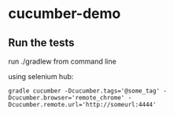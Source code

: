 # cucumber-demo

## Run the tests

run ./gradlew from command line
 
using selenium hub:
 
`gradle cucumber -Dcucumber.tags='@some_tag' -Dcucumber.browser='remote_chrome' -Dcucumber.remote.url='http://someurl:4444'` 